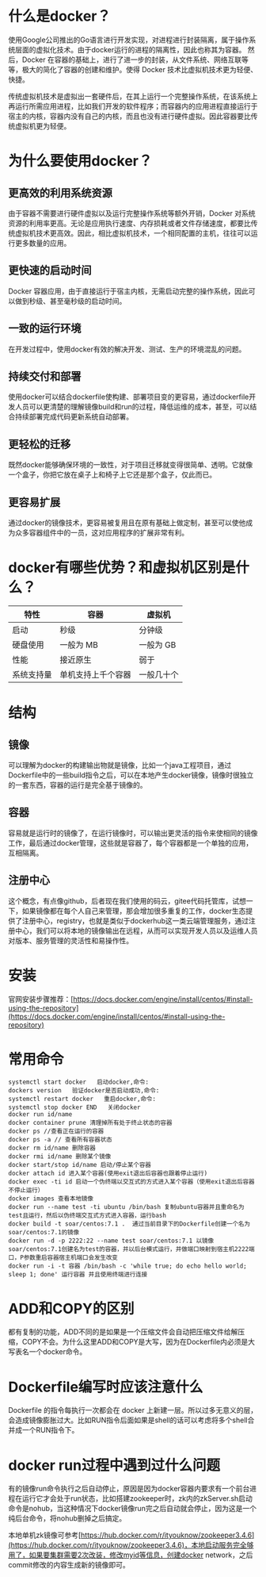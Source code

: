 # 什么是docker？
使用Google公司推出的Go语言进行开发实现，对进程进行封装隔离，属于操作系统层面的虚拟化技术。由于docker运行的进程的隔离性，因此也称其为容器。
然后，Docker 在容器的基础上，进行了进一步的封装，从文件系统、网络互联等等，极大的简化了容器的创建和维护。使得 Docker 技术比虚拟机技术更为轻便、快捷。

传统虚拟机技术是虚拟出一套硬件后，在其上运行一个完整操作系统，在该系统上再运行所需应用进程，比如我们开发的软件程序；而容器内的应用进程直接运行于宿主的内核，容器内没有自己的内核，而且也没有进行硬件虚拟。因此容器要比传统虚拟机更为轻便。

# 为什么要使用docker？

## 更高效的利用系统资源
由于容器不需要进行硬件虚拟以及运行完整操作系统等额外开销，Docker 对系统资源的利用率更高。无论是应用执行速度、内存损耗或者文件存储速度，都要比传统虚拟机技术更高效。因此，相比虚拟机技术，一个相同配置的主机，往往可以运行更多数量的应用。

## 更快速的启动时间
Docker 容器应用，由于直接运行于宿主内核，无需启动完整的操作系统，因此可以做到秒级、甚至毫秒级的启动时间。

## 一致的运行环境
在开发过程中，使用docker有效的解决开发、测试、生产的环境混乱的问题。

## 持续交付和部署
使用docker可以结合dockerfile使构建、部署项目变的更容易，通过dockerfile开发人员可以更清楚的理解镜像build和run的过程，降低运维的成本，甚至，可以结合持续部署完成代码更新系统自动部署。

## 更轻松的迁移
既然docker能够确保环境的一致性，对于项目迁移就变得很简单、透明。它就像一个盒子，你把它放在桌子上和椅子上它还是那个盒子，仅此而已。

## 更容易扩展
通过docker的镜像技术，更容易被复用且在原有基础上做定制，甚至可以使他成为众多容器组件中的一员，这对应用程序的扩展非常有利。


# docker有哪些优势？和虚拟机区别是什么？
| 特性       | 容器               | 虚拟机     |
| ---------- | ------------------ | ---------- |
| 启动       | 秒级               | 分钟级     |
| 硬盘使用   | 一般为 MB          | 一般为 GB  |
| 性能       | 接近原生           | 弱于       |
| 系统支持量 | 单机支持上千个容器 | 一般几十个 |


# 结构
## 镜像
可以理解为docker的构建输出物就是镜像，比如一个java工程项目，通过Dockerfile中的一些build指令之后，可以在本地产生docker镜像，镜像时很独立的一套东西，容器的运行是完全基于镜像的。

## 容器
容易就是运行时的镜像了，在运行镜像时，可以输出更灵活的指令来使相同的镜像工作，最后通过docker管理，这些就是容器了，每个容器都是一个单独的应用，互相隔离。

## 注册中心
这个概念，有点像github，后者现在我们使用的码云，gitee代码托管库，试想一下，如果镜像都在每个人自己来管理，那会增加很多重复的工作，docker生态提供了注册中心，registry，也就是类似于dockerhub这一类云端管理服务，通过注册中心，我们可以将本地的镜像输出在远程，从而可以实现开发人员以及运维人员对版本、服务管理的灵活性和易操作性。

# 安装

官网安装步骤推荐：[https://docs.docker.com/engine/install/centos/#install-using-the-repository](https://docs.docker.com/engine/install/centos/#install-using-the-repository)

# 常用命令

```
systemctl start docker   启动docker,命令:
dockers version   验证docker是否启动成功,命令:
systemctl restart docker   重启docker,命令:
systemctl stop docker END   关闭docker
docker run id/name  
docker container prune 清理掉所有处于终止状态的容器
docker ps //查看正在运行的容器  
docker ps -a // 查看所有容器状态  
docker rm id/name 删除容器  
docker rmi id/name 删除某个镜像  
docker start/stop id/name 启动/停止某个容器  
docker attach id 进入某个容器(使用exit退出后容器也跟着停止运行)  
docker exec -ti id 启动一个伪终端以交互式的方式进入某个容器（使用exit退出后容器不停止运行）  
docker images 查看本地镜像  
docker run --name test -ti ubuntu /bin/bash 复制ubuntu容器并且重命名为test且运行，然后以伪终端交互式方式进入容器，运行bash  
docker build -t soar/centos:7.1 .  通过当前目录下的Dockerfile创建一个名为soar/centos:7.1的镜像   
docker run -d -p 2222:22 --name test soar/centos:7.1 以镜像soar/centos:7.1创建名为test的容器，并以后台模式运行，并做端口映射到宿主机2222端口，P参数重启容器宿主机端口会发生改变
docker run -i -t 容器 /bin/bash -c 'while true; do echo hello world; sleep 1; done' 运行容器 并且使用终端进行连接
```

# ADD和COPY的区别

都有复制的功能，ADD不同的是如果是一个压缩文件会自动把压缩文件给解压缩，COPY不会。为什么这里ADD和COPY是大写，因为在Dockerfile内必须是大写表名一个docker命令。

# Dockerfile编写时应该注意什么

Dockerfile 的指令每执行一次都会在 docker 上新建一层。所以过多无意义的层，会造成镜像膨胀过大。比如RUN指令后面如果是shell的话可以考虑将多个shell合并成一个RUN指令下。

# docker run过程中遇到过什么问题

有的镜像run命令执行之后自动停止，原因是因为docker容器内要求有一个前台进程在运行它才会处于run状态，比如搭建zookeeper时，zk内的zkServer.sh启动命令是nohub，当这种情况下docker镜像run完之后自动就会停止，因为这是一个纯后台命令，将nohub删掉之后搞定。

本地单机zk镜像可参考[https://hub.docker.com/r/ityouknow/zookeeper3.4.6](https://hub.docker.com/r/ityouknow/zookeeper3.4.6)，本地启动服务完全够用了，如果要集群需要2次改装，修改myid等信息，创建docker network，之后commit修改的内容生成新的镜像即可。